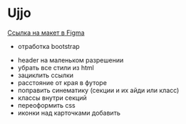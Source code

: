 # Ujjo

[Ссылка на макет в Figma](https://www.figma.com/file/N8cL2Qns1b0A6VsmdX1jTN/Ujjo-(Copy)?type=design&node-id=1-130&t=pMtj2wtgozlr392k-0)

* отработка bootstrap

- header на маленьком разрешении
- убрать все стили из html
- зациклить ссылки
- расстояние от края в футоре
- поправить синематику (секции и их айди или класс)
- классы внутри секций
- переоформить css
- иконки над карточками добавить